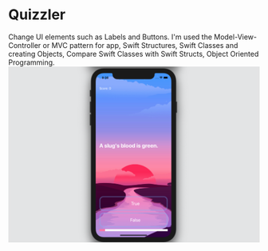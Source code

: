 # Quizzler
Change UI elements such as Labels and Buttons.
I'm used the Model-View-Controller or MVC pattern for app, Swift Structures, Swift Classes and creating Objects, Compare Swift Classes with Swift Structs, Object Oriented Programming.
![alt text](https://github.com/NikitaMetlitskiy/Quizzler/blob/main/Document/Screen%20app.png)
